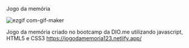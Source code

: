 Jogo da memória

![ezgif com-gif-maker](https://user-images.githubusercontent.com/37297378/173961819-8038b18f-eeac-42e4-abd0-5de10097a317.gif)


Jogo da memória criado no bootcamp da DIO.me utilizando javascript, HTML5 e CSS3
https://jogodamemoria123.netlify.app/
